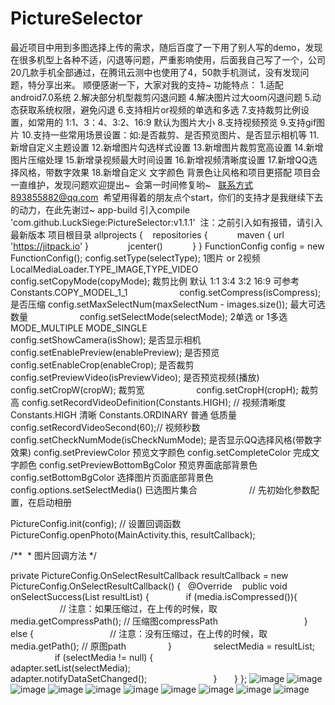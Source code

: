 # PictureSelector
最近项目中用到多图选择上传的需求，随后百度了一下用了别人写的demo，发现在很多机型上各种不适，闪退等问题，严重影响使用，后面我自己写了一个，公司20几款手机全部通过，在腾讯云测中也使用了4，50款手机测试，没有发现问题，特分享出来。
顺便感谢一下，大家对我的支持~
功能特点： 
1.适配android7.0系统
2.解决部分机型裁剪闪退问题
4.解决图片过大oom闪退问题
5.动态获取系统权限，避免闪退
6.支持相片or视频的单选和多选
7.支持裁剪比例设置，如常用的  1:1、3：4、3:2、16:9 默认为图片大小
8.支持视频预览
9.支持gif图片
10.支持一些常用场景设置：如:是否裁剪、是否预览图片、是否显示相机等
11.新增自定义主题设置
12.新增图片勾选样式设置
13.新增图片裁剪宽高设置
14.新增图片压缩处理
15.新增录视频最大时间设置
16.新增视频清晰度设置
17.新增QQ选择风格，带数字效果
18.新增自定义 文字颜色 背景色让风格和项目更搭配
项目会一直维护，发现问题欢迎提出~  会第一时间修复哟~   联系方式893855882@qq.com  希望用得着的朋友点个start，你们的支持才是我继续下去的动力，在此先谢过~
app-build 引入compile 'com.github.LuckSiege:PictureSelector:v1.1.1'  注：之前引入如有报错，请引入最新版本
项目根目录
allprojects {
    repositories {
    
        maven { url 'https://jitpack.io' }
        
        jcenter()
        
    }
}
FunctionConfig config = new FunctionConfig();
config.setType(selectType); 1图片 or 2视频 LocalMediaLoader.TYPE_IMAGE,TYPE_VIDEO
                   
config.setCopyMode(copyMode); 裁剪比例 默认 1:1 3:4 3:2 16:9 可参考 Constants.COPY_MODEL_1_1 
                    
config.setCompress(isCompress); 是否压缩
config.setMaxSelectNum(maxSelectNum - images.size()); 最大可选数量
                    
config.setSelectMode(selectMode); 2单选 or 1多选 MODE_MULTIPLE MODE_SINGLE
                    
config.setShowCamera(isShow); 是否显示相机
                    
config.setEnablePreview(enablePreview); 是否预览
                    
config.setEnableCrop(enableCrop); 是否裁剪
                   
config.setPreviewVideo(isPreviewVideo); 是否预览视频(播放)
                    
config.setCropW(cropW); 裁剪宽
                    
config.setCropH(cropH); 裁剪高
config.setRecordVideoDefinition(Constants.HIGH); // 视频清晰度 Constants.HIGH 清晰 Constants.ORDINARY 普通 低质量
config.setRecordVideoSecond(60);// 视频秒数
config.setCheckNumMode(isCheckNumMode); 是否显示QQ选择风格(带数字效果)
config.setPreviewColor 预览文字颜色
config.setCompleteColor 完成文字颜色
config.setPreviewBottomBgColor 预览界面底部背景色
config.setBottomBgColor 选择图片页面底部背景色
config.options.setSelectMedia() 已选图片集合
                    
// 先初始化参数配置，在启动相册
 
PictureConfig.init(config);
// 设置回调函数
PictureConfig.openPhoto(MainActivity.this, resultCallback);

 /**
  * 图片回调方法
 */

private PictureConfig.OnSelectResultCallback resultCallback = new PictureConfig.OnSelectResultCallback() {
    @Override
    public void onSelectSuccess(List<LocalMedia> resultList) {
    
            if (media.isCompressed()){
                    
            // 注意：如果压缩过，在上传的时候，取 media.getCompressPath(); // 压缩图compressPath
                        
            } else {
                    
            // 注意：没有压缩过，在上传的时候，取 media.getPath(); // 原图path
       
            }
    
             selectMedia = resultList;
             
            if (selectMedia != null) {
            
                adapter.setList(selectMedia);
                
                adapter.notifyDataSetChanged();
                
            }
        }
  };
![image](https://github.com/LuckSiege/PictureSelector/blob/master/image/A574F86A9A9F42A77D03B0ACC9E761C9.jpg)
![image](https://github.com/LuckSiege/PictureSelector/blob/master/image/ABE302D298BD56DEC871F4464E64646F.jpg)
![image](https://github.com/LuckSiege/PictureSelector/blob/master/image/3483AB11C78AF4C6DCC408504768A138.jpg)
![image](https://github.com/LuckSiege/PictureSelector/blob/master/image/66C119A6BD918EAF9418324836C34BA6.jpg)
![image](https://github.com/LuckSiege/PictureSelector/blob/master/image/5F1513BFD9490AF153E3E30840964FB1.jpg)
![image](https://github.com/LuckSiege/PictureSelector/blob/master/image/BA7C4A038613182020DA9CE0152DA5D4.jpg)
![image](https://github.com/LuckSiege/PictureSelector/blob/master/image/0F918EB15954836F59A95A3F7E0D2012.jpg)
![image](https://github.com/LuckSiege/PictureSelector/blob/master/image/2AEDE4E52CC095F5896E066C59DDDF85.jpg)
![image](https://github.com/LuckSiege/PictureSelector/blob/master/image/36C818DEDF2A5AA745CD699FBBF67E7F.jpg)
![image](https://github.com/LuckSiege/PictureSelector/blob/master/image/9B433C9C47C3FCA7BC42D6E3B6F27698.jpg)
